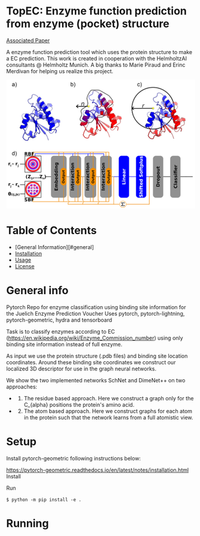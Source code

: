# TopEC: Enzyme function prediction from enzyme (pocket) structure

[Associated Paper](https://www.google.com)

A enzyme function prediction tool which uses the protein structure to make a EC prediction. This work is created in cooperation with the HelmholtzAI consultants @ Helmholtz Munich. A big thanks to Marie Piraud and Erinc Merdivan for helping us realize this project. 

![alt text][logo]

[logo]: figure/method_overview_paper_version.png "Method overview"

# Table of Contents
- [General Information][#general]
- [Installation](#installation)
- [Usage](#usage)
- [License](#license)

# General info

Pytorch Repo for enzyme classification using binding site information for the Juelich Enzyme Prediction Voucher
Uses pytorch, pytorch-lightning, pytorch-geometric, hydra and tensorboard

Task is to classify enzymes according to EC (https://en.wikipedia.org/wiki/Enzyme_Commission_number) using only binding site information instead of full enzyme. 

As input we use the protein structure (.pdb files) and binding site location coordinates. Around these binding site coordinates we construct our localized 3D descriptor for use in the graph neural networks. 

We show the two implemented networks SchNet and DimeNet++ on two approaches:

- 1) The residue based approach. Here we construct a graph only for the C_{alpha} positions the protein's amino acid.

- 2) The atom based approach. Here we construct graphs for each atom in the protein such that the network learns from a full atomistic view. 


# Setup
Install pytorch-geometric following instructions below:

https://pytorch-geometric.readthedocs.io/en/latest/notes/installation.html
Install

Run
```
$ python -m pip install -e .
```
# Running

